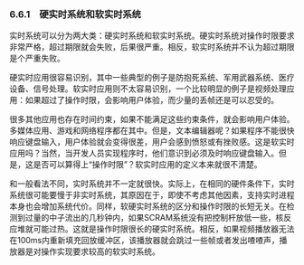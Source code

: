 ### 6.6.1　硬实时系统和软实时系统

实时系统可以分为两大类：硬实时系统和软实时系统。硬实时系统对操作时限要求非常严格，超过期限就会失败，后果很严重。相反，软实时系统并不认为超过期限是个严重失败。

硬实时应用很容易识别，其中一些典型的例子是防抱死系统、军用武器系统、医疗设备、信号处理。软实时应用则不太容易识别，一个比较明显的例子是视频处理应用：如果超过了操作时限，会影响用户体验，而少量的丢帧还是可以忍受的。

很多其他应用也存在时间约束，如果不能满足这些约束条件，就会影响用户体验。多媒体应用、游戏和网络程序都在其中。但是，文本编辑器呢？如果程序不能很快响应键盘输入，用户体验就会变得很差，用户会感到愤怒或有挫败感。这是软实时应用吗？当然，当开发人员实现程序时，他们意识到必须及时响应键盘输入。但是，这是否可以算得上“操作时限”？软实时应用的定义本来就很不清楚。

和一般看法不同，实时系统并不一定就很快。实际上，在相同的硬件条件下，实时系统很可能要慢于非实时系统，其原因在于，即使不考虑其他因素，支持实时进程本身也会增加系统代价。同样，软硬实时系统的区分和操作时限的长短无关。在检测到过量的中子流出的几秒钟内，如果SCRAM系统没有把控制杆放低一些，核反应堆就可能过热。这就是操作时限很长的硬实时系统。相反，如果视频播放器无法在100ms内重新填充回放缓冲区，该播放器就会跳过一些帧或者发出喳喳声，播放器是对操作实现要求较高的软实时系统。

